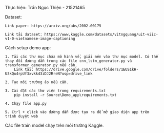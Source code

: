 Thực hiện: Trần Ngọc Thiện - 21521465

Dataset:
    
    Link paper: https://arxiv.org/abs/2002.00175
    
    Link tải dataset: https://www.kaggle.com/datasets/vitngquang/uit-viic-v1-0-vietnamese-image-captioning

Cách setup demo app:
    
    1. Tải các thư mục chứa mô hình về, giải nén vào thư mục model. Có thể thay đổi đường dẫn trong các file cnn_lstm_generator.py và transformer_generator.py nếu cần.
        Link tải: https://drive.google.com/drive/folders/1EUS1kH-U3kQu4rpUf3xvkk43iDJ2RreN?usp=drive_link
    
    2. Tạo môi trường ảo nếu cần.
    
    3. Cài đặt các thư viện trong requirements.txt
        pip install -r Source\Demo_app\requirements.txt
    
    4. Chạy file app.py
    
    5. Ctrl + click vào đường dẫn được tạo ra để mở giao diện app trên trình duyệt web

Các file train model chạy trên môi trường Kaggle.
